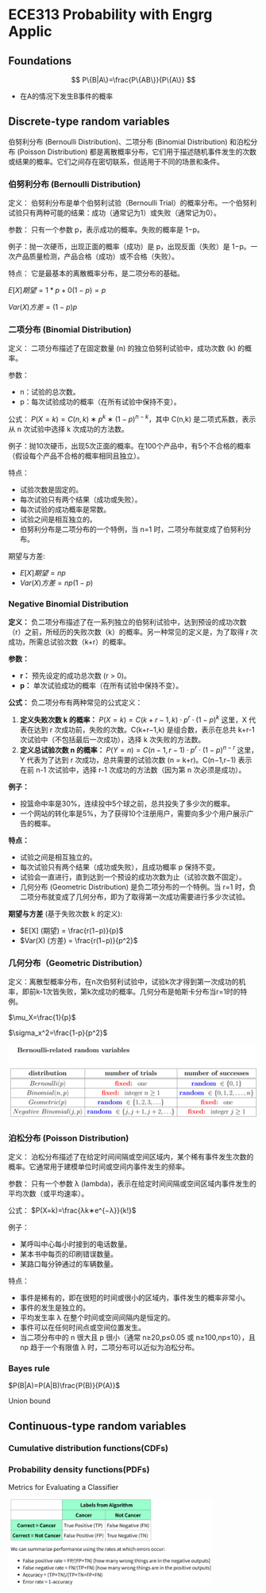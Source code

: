 # ECE313 Probability with Engrg Applic

## Foundations

$$
P\{B|A\}=\frac{P\{AB\}}{P\{A\}}
$$



- 在A的情况下发生B事件的概率

## Discrete-type random variables

伯努利分布 (Bernoulli Distribution)、二项分布 (Binomial Distribution) 和泊松分布 (Poisson Distribution) 都是离散概率分布，它们用于描述随机事件发生的次数或结果的概率。它们之间存在密切联系，但适用于不同的场景和条件。

### 伯努利分布 (Bernoulli Distribution)

定义： 伯努利分布是单个伯努利试验（Bernoulli Trial）的概率分布。一个伯努利试验只有两种可能的结果：成功（通常记为1）或失败（通常记为0）。

参数： 只有一个参数 p，表示成功的概率。失败的概率是 1−p。

例子：抛一次硬币，出现正面的概率（成功）是 p，出现反面（失败）是 1−p。一次产品质量检测，产品合格（成功）或不合格（失败）。

特点： 它是最基本的离散概率分布，是二项分布的基础。

$E[X]期望=1*p+0(1-p)=p$

$Var(X)方差=(1-p)p$

### 二项分布 (Binomial Distribution)

定义： 二项分布描述了在固定数量 (n) 的独立伯努利试验中，成功次数 (k) 的概率。

参数：

- n：试验的总次数。
- p：每次试验成功的概率（在所有试验中保持不变）。

公式： $P(X=k)=C(n,k)∗p^k∗(1−p)^{n−k}$，其中 C(n,k) 是二项式系数，表示从 n 次试验中选择 k 次成功的方法数。

例子：抛10次硬币，出现5次正面的概率。在100个产品中，有5个不合格的概率（假设每个产品不合格的概率相同且独立）。

特点：

- 试验次数是固定的。
- 每次试验只有两个结果（成功或失败）。
- 每次试验的成功概率是常数。
- 试验之间是相互独立的。
- 伯努利分布是二项分布的一个特例，当 n=1 时，二项分布就变成了伯努利分布。

期望与方差:

- $E[X]期望=np$
- $Var(X)方差=np(1-p)$

### Negative Binomial Distribution

**定义：** 负二项分布描述了在一系列独立的伯努利试验中，达到预设的成功次数（r）之前，所经历的失败次数（k）的概率。另一种常见的定义是，为了取得 r 次成功，所需总试验次数（k+r）的概率。

**参数：**

- **r：** 预先设定的成功总次数 (r > 0)。
- **p：** 单次试验成功的概率（在所有试验中保持不变）。

**公式：** 负二项分布有两种常见的公式定义：

1. **定义失败次数 k 的概率：** $P(X=k) = C(k+r−1,k)⋅p^r⋅(1−p)^k$ 这里，X 代表在达到 r 次成功前，失败的次数。C(k+r−1,k) 是组合数，表示在总共 k+r-1 次试验中（不包括最后一次成功），选择 k 次失败的方法数。
2. **定义总试验次数 n 的概率：** $P(Y=n) = C(n−1,r−1)⋅p^r⋅(1−p)^{n−r}$ 这里，Y 代表为了达到 r 次成功，总共需要的试验次数 (n = k+r)。C(n−1,r−1) 表示在前 n-1 次试验中，选择 r-1 次成功的方法数（因为第 n 次必须是成功）。

**例子：**

- 投篮命中率是30%，连续投中5个球之前，总共投失了多少次的概率。
- 一个网站的转化率是5%，为了获得10个注册用户，需要向多少个用户展示广告的概率。

**特点：**

- 试验之间是相互独立的。
- 每次试验只有两个结果（成功或失败），且成功概率 p 保持不变。
- 试验会一直进行，直到达到一个预设的成功次数为止（试验次数不固定）。
- 几何分布 (Geometric Distribution) 是负二项分布的一个特例。当 r=1 时，负二项分布就变成了几何分布，即为了取得第一次成功需要进行多少次试验。

**期望与方差** (基于失败次数 k 的定义):

- $E[X] (期望) = \frac{r(1−p)}{p}$
- $Var(X) (方差) = \frac{r(1−p)}{p^2}$

### 几何分布（Geometric Distribution）

定义：离散型概率分布，在n次伯努利试验中，试验k次才得到第一次成功的机率，即前k-1次皆失败，第k次成功的概率。几何分布是帕斯卡分布当r=1时的特例。

$\mu_X=\frac{1}{p}$

$\sigma_x^2=\frac{1-p}{p^2}$

![image-20250815202321244](./assets/image-20250815202321244.png)

### 泊松分布 (Poisson Distribution)

定义： 泊松分布描述了在给定时间间隔或空间区域内，某个稀有事件发生次数的概率。它通常用于建模单位时间或空间内事件发生的频率。

参数： 只有一个参数 λ (lambda)，表示在给定时间间隔或空间区域内事件发生的平均次数（或平均速率）。

公式： $P(X=k)=\frac{λk∗e^{−λ}}{k!}$

例子：

- 某呼叫中心每小时接到的电话数量。
- 某本书中每页的印刷错误数量。
- 某路口每分钟通过的车辆数量。

特点：

- 事件是稀有的，即在很短的时间或很小的区域内，事件发生的概率非常小。
- 事件的发生是独立的。
- 平均发生率 λ 在整个时间或空间间隔内是恒定的。
- 事件可以在任何时间点或空间位置发生。
- 当二项分布中的 n 很大且 p 很小（通常 n≥20,p≤0.05 或 n≥100,np≤10），且 np 趋于一个有限值 λ 时，二项分布可以近似为泊松分布。

### Bayes rule

$P(B|A)=P(A|B)\frac{P(B)}{P(A)}$

Union bound

## Continuous-type random variables

### Cumulative distribution functions(CDFs)



### Probability density functions(PDFs)



Metrics for Evaluating a Classifier

<img src="./assets/image-20250825085728014.png" alt="image-20250825085728014" style="zoom:40%;" />